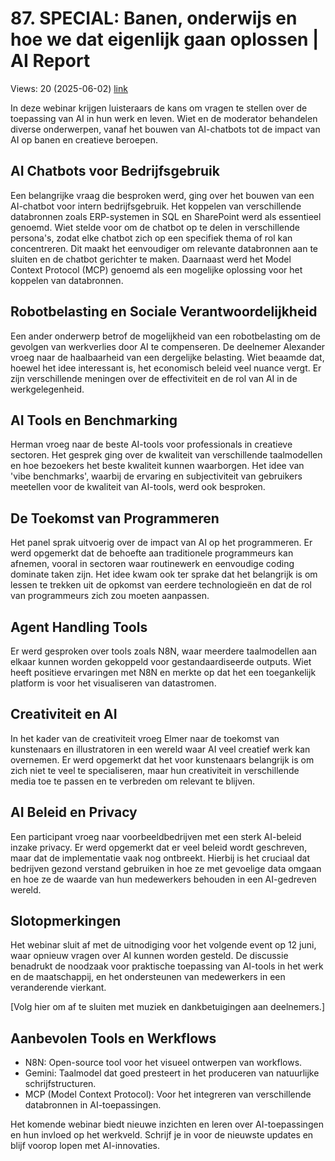 # 87. SPECIAL: Banen, onderwijs en hoe we dat eigenlijk gaan oplossen | AI Report
Views: 20 (2025-06-02) [link](https://www.youtube.com/watch?v=WMTq-gbEGrQ)


 In deze webinar krijgen luisteraars de kans om vragen te stellen over de toepassing van AI in hun werk en leven. Wiet en de moderator behandelen diverse onderwerpen, vanaf het bouwen van AI-chatbots tot de impact van AI op banen en creatieve beroepen.

## AI Chatbots voor Bedrijfsgebruik

Een belangrijke vraag die besproken werd, ging over het bouwen van een AI-chatbot voor intern bedrijfsgebruik. Het koppelen van verschillende databronnen zoals ERP-systemen in SQL en SharePoint werd als essentieel genoemd. Wiet stelde voor om de chatbot op te delen in verschillende persona's, zodat elke chatbot zich op een specifiek thema of rol kan concentreren. Dit maakt het eenvoudiger om relevante databronnen aan te sluiten en de chatbot gerichter te maken. Daarnaast werd het Model Context Protocol (MCP) genoemd als een mogelijke oplossing voor het koppelen van databronnen.

## Robotbelasting en Sociale Verantwoordelijkheid

Een ander onderwerp betrof de mogelijkheid van een robotbelasting om de gevolgen van werkverlies door AI te compenseren. De deelnemer Alexander vroeg naar de haalbaarheid van een dergelijke belasting. Wiet beaamde dat, hoewel het idee interessant is, het economisch beleid veel nuance vergt. Er zijn verschillende meningen over de effectiviteit en de rol van AI in de werkgelegenheid.

## AI Tools en Benchmarking

Herman vroeg naar de beste AI-tools voor professionals in creatieve sectoren. Het gesprek ging over de kwaliteit van verschillende taalmodellen en hoe bezoekers het beste kwaliteit kunnen waarborgen. Het idee van 'vibe benchmarks', waarbij de ervaring en subjectiviteit van gebruikers meetellen voor de kwaliteit van AI-tools, werd ook besproken.

## De Toekomst van Programmeren

Het panel sprak uitvoerig over de impact van AI op het programmeren. Er werd opgemerkt dat de behoefte aan traditionele programmeurs kan afnemen, vooral in sectoren waar routinewerk en eenvoudige coding dominate taken zijn. Het idee kwam ook ter sprake dat het belangrijk is om lessen te trekken uit de opkomst van eerdere technologieën en dat de rol van programmeurs zich zou moeten aanpassen.

## Agent Handling Tools

Er werd gesproken over tools zoals N8N, waar meerdere taalmodellen aan elkaar kunnen worden gekoppeld voor gestandaardiseerde outputs. Wiet heeft positieve ervaringen met N8N en merkte op dat het een toegankelijk platform is voor het visualiseren van datastromen. 

## Creativiteit en AI

In het kader van de creativiteit vroeg Elmer naar de toekomst van kunstenaars en illustratoren in een wereld waar AI veel creatief werk kan overnemen. Er werd opgemerkt dat het voor kunstenaars belangrijk is om zich niet te veel te specialiseren, maar hun creativiteit in verschillende media toe te passen en te verbreden om relevant te blijven.

## AI Beleid en Privacy

Een participant vroeg naar voorbeeldbedrijven met een sterk AI-beleid inzake privacy. Er werd opgemerkt dat er veel beleid wordt geschreven, maar dat de implementatie vaak nog ontbreekt. Hierbij is het cruciaal dat bedrijven gezond verstand gebruiken in hoe ze met gevoelige data omgaan en hoe ze de waarde van hun medewerkers behouden in een AI-gedreven wereld.

## Slotopmerkingen

Het webinar sluit af met de uitnodiging voor het volgende event op 12 juni, waar opnieuw vragen over AI kunnen worden gesteld. De discussie benadrukt de noodzaak voor praktische toepassing van AI-tools in het werk en de maatschappij, en het ondersteunen van medewerkers in een veranderende vierkant.

[Volg hier om af te sluiten met muziek en dankbetuigingen aan deelnemers.] 

## Aanbevolen Tools en Werkflows

- N8N: Open-source tool voor het visueel ontwerpen van workflows.
- Gemini: Taalmodel dat goed presteert in het produceren van natuurlijke schrijfstructuren.
- MCP (Model Context Protocol): Voor het integreren van verschillende databronnen in AI-toepassingen.

Het komende webinar biedt nieuwe inzichten en leren over AI-toepassingen en hun invloed op het werkveld. Schrijf je in voor de nieuwste updates en blijf voorop lopen met AI-innovaties.